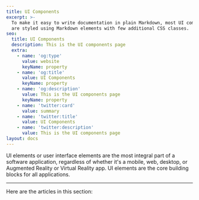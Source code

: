 ```yaml
---
title: UI Components
excerpt: >-
  To make it easy to write documentation in plain Markdown, most UI components
  are styled using Markdown elements with few additional CSS classes.
seo:
  title: UI Components
  description: This is the UI components page
  extra:
    - name: 'og:type'
      value: website
      keyName: property
    - name: 'og:title'
      value: UI Components
      keyName: property
    - name: 'og:description'
      value: This is the UI components page
      keyName: property
    - name: 'twitter:card'
      value: summary
    - name: 'twitter:title'
      value: UI Components
    - name: 'twitter:description'
      value: This is the UI components page
layout: docs
---
```


UI elements or user interface elements are the most integral part of a software application, regardless of whether it's a mobile, web, desktop, or Augmented Reality or Virtual Reality app. UI elements are the core building blocks for all applications.

***

Here are the articles in this section:
